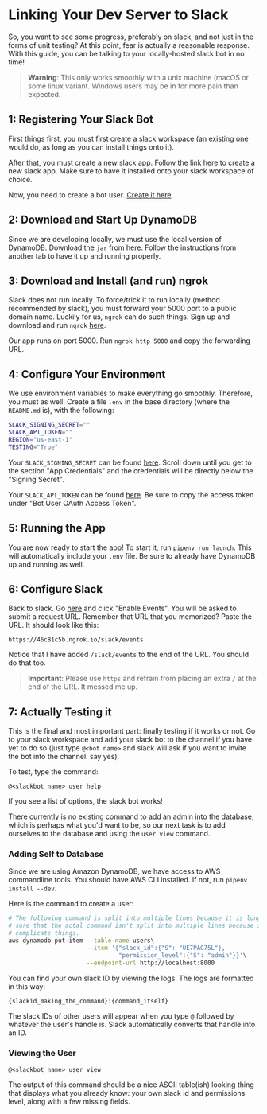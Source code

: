 # Linking Your Dev Server to Slack

So, you want to see some progress, preferably on slack, and not just in the
forms of unit testing? At this point, fear is actually a reasonable response.
With this guide, you can be talking to your locally-hosted slack bot in no time!

> **Warning**: This only works smoothly with a unix machine (macOS or some linux
> variant. Windows users may be in for more pain than expected.

## 1: Registering Your Slack Bot

First things first, you must first create a slack workspace (an existing one
would do, as long as you can install things onto it).

After that, you must create a new slack app. Follow the link
[here][make-slack-app] to create a new slack app. Make sure to have it installed
onto your slack workspace of choice.

Now, you need to create a bot user. [Create it here][make-bot].

## 2: Download and Start Up DynamoDB

Since we are developing locally, we must use the local version of DynamoDB.
Download the `jar` from [here][dynamodb-download]. Follow the instructions from
another tab to have it up and running properly.

## 3: Download and Install (and run) ngrok

Slack does not run locally. To force/trick it to run locally (method recommended
by slack), you must forward your 5000 port to a public domain name. Luckily for
us, `ngrok` can do such things. Sign up and download and run `ngrok`
[here][download-ngrok].

Our app runs on port 5000. Run `ngrok http 5000` and copy the forwarding URL.

## 4: Configure Your Environment

We use environment variables to make everything go smoothly. Therefore, you must
as well. Create a file `.env` in the base directory (where the `README.md` is),
with the following:

```bash
SLACK_SIGNING_SECRET=""
SLACK_API_TOKEN=""
REGION="us-east-1"
TESTING="True"
```

Your `SLACK_SIGNING_SECRET` can be found [here][creds-general]. Scroll down
until you get to the section "App Credentials" and the credentials will be
directly below the "Signing Secret".

Your `SLACK_API_TOKEN` can be found [here][creds-api]. Be sure to copy the
access token under "Bot User OAuth Access Token".

## 5: Running the App

You are now ready to start the app! To start it, run `pipenv run launch`. This
will automatically include your `.env` file. Be sure to already have DynamoDB up
and running as well.

## 6: Configure Slack

Back to slack. Go [here][slack-events] and click "Enable Events". You will be
asked to submit a request URL. Remember that URL that you memorized? Paste the
URL. It should look like this:

```
https://46c81c5b.ngrok.io/slack/events
```

Notice that I have added `/slack/events` to the end of the URL. You should do
that too.

> **Important**: Please use `https` and refrain from placing an extra `/` at the
> end of the URL. It messed me up.

## 7: Actually Testing it

This is the final and most important part: finally testing if it works or not.
Go to your slack workspace and add your slack bot to the channel if you have yet
to do so (just type `@<bot name>` and slack will ask if you want to invite the
bot into the channel. say yes).

To test, type the command:

```
@<slackbot name> user help
```

If you see a list of options, the slack bot works!

There currently is no existing command to add an admin into the database, which
is perhaps what you'd want to be, so our next task is to add ourselves to the
database and using the `user view` command.

### Adding Self to Database

Since we are using Amazon DynamoDB, we have access to AWS commandline tools. You
should have AWS CLI installed. If not, run `pipenv install --dev`.

Here is the command to create a user:

```bash
# The following command is split into multiple lines because it is long. Make
# sure that the actal command isn't split into multiple lines because it may
# complicate things.
aws dynamodb put-item --table-name users\
                      --item '{"slack_id":{"S": "UE7PAG75L"},
                               "permission_level":{"S": "admin"}}'\
                      --endpoint-url http://localhost:8000
```

You can find your own slack ID by viewing the logs. The logs are formatted in
this way:

```
{slackid_making_the_command}:{command_itself}
```

The slack IDs of other users will appear when you type `@` followed by whatever
the user's handle is. Slack automatically converts that handle into an ID.

### Viewing the User

```
@<slackbot name> user view
```

The output of this command should be a nice ASCII table(ish) looking thing that
displays what you already know: your own slack id and permissions level, along
with a few missing fields.

[make-slack-app]: https://api.slack.com/apps
[make-bot]: https://api.slack.com/apps/AEGCC4G4Q/bots?
[dynamodb-download]: https://docs.aws.amazon.com/amazondynamodb/latest/developerguide/DynamoDBLocal.DownloadingAndRunning.html
[download-ngrok]: https://ngrok.com/
[creds-general]: https://api.slack.com/apps/AEGCC4G4Q/general?
[creds-api]: https://api.slack.com/apps/AEGCC4G4Q/oauth?
[slack-events]: https://api.slack.com/apps/AEGCC4G4Q/event-subscriptions?
